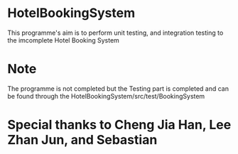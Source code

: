 # HotelBookingSystem

This programme's aim is to perform unit testing, and integration testing to the imcomplete Hotel Booking System

# Note

The programme is not completed but the Testing part is completed and can be found through the HotelBookingSystem/src/test/BookingSystem

# Special thanks to Cheng Jia Han, Lee Zhan Jun, and Sebastian
